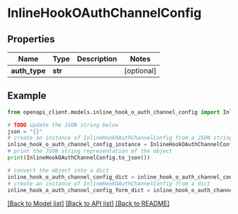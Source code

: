 # InlineHookOAuthChannelConfig


## Properties

Name | Type | Description | Notes
------------ | ------------- | ------------- | -------------
**auth_type** | **str** |  | [optional] 

## Example

```python
from openapi_client.models.inline_hook_o_auth_channel_config import InlineHookOAuthChannelConfig

# TODO update the JSON string below
json = "{}"
# create an instance of InlineHookOAuthChannelConfig from a JSON string
inline_hook_o_auth_channel_config_instance = InlineHookOAuthChannelConfig.from_json(json)
# print the JSON string representation of the object
print(InlineHookOAuthChannelConfig.to_json())

# convert the object into a dict
inline_hook_o_auth_channel_config_dict = inline_hook_o_auth_channel_config_instance.to_dict()
# create an instance of InlineHookOAuthChannelConfig from a dict
inline_hook_o_auth_channel_config_form_dict = inline_hook_o_auth_channel_config.from_dict(inline_hook_o_auth_channel_config_dict)
```
[[Back to Model list]](../README.md#documentation-for-models) [[Back to API list]](../README.md#documentation-for-api-endpoints) [[Back to README]](../README.md)



